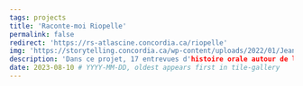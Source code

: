 ```yaml
---
tags: projects
title: 'Raconte-moi Riopelle'
permalink: false
redirect: 'https://rs-atlascine.concordia.ca/riopelle'
img: 'https://storytelling.concordia.ca/wp-content/uploads/2022/01/Jean-Paul-Riopelle-at-his-Atelier-Durantin-in-Paris-1952-Photo-John-Craven-1030x699.jpeg' #'/imgs/browse-riopelle.png'
description: 'Dans ce projet, 17 entrevues d'histoire orale autour de la vie et de l'œuvre de l'artiste Jean-Paul Riopelle ont été cartographiés. Ces archives audiovisuelles numériques approfondissent notre compréhension de la personnalité et de la carrière de cet artiste de renommée mondiale.'
date: 2023-08-10 # YYYY-MM-DD, oldest appears first in tile-gallery
---
```

